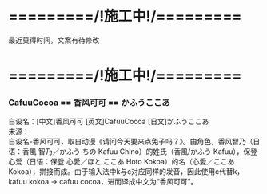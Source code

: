 # =========/!施工中!/=========  
最近莫得时间，文案有待修改  
# =========/!施工中!/=========
### CafuuCocoa == 香风可可 == かふうここあ
自设名：[中文]香风可可 [英文]CafuuCocoa [日文]かふうここあ  
来源：  
自设名-香风可可，取自动漫《请问今天要来点兔子吗？》。由角色，香风智乃（日语：香風 智乃／かふう ちの Kafuu Chino）的姓氏（香風/かふう Kafuu），保登心爱（日语：保登 心愛／ほと ここあ Hoto Kokoa）的名（心愛／ここあ Kokoa），拼接而成。由于输入法中k与c对应同样的发音，因此使用c代替k，kafuu kokoa -> cafuu cocoa，进而译成中文为“香风可可”。

<!--
**CafuuCocoa/cafuucocoa** is a ✨ _special_ ✨ repository because its `README.md` (this file) appears on your GitHub profile.

Here are some ideas to get you started:

- 🔭 I’m currently working on ...
- 🌱 I’m currently learning ...
- 👯 I’m looking to collaborate on ...
- 🤔 I’m looking for help with ...
- 💬 Ask me about ...
- 📫 How to reach me: ...
- 😄 Pronouns: ...
- ⚡ Fun fact: ...
-->
